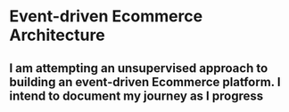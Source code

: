 Event-driven Ecommerce Architecture
=========================================

## I am attempting an unsupervised approach to building an event-driven Ecommerce platform. I intend to document my journey as I progress
